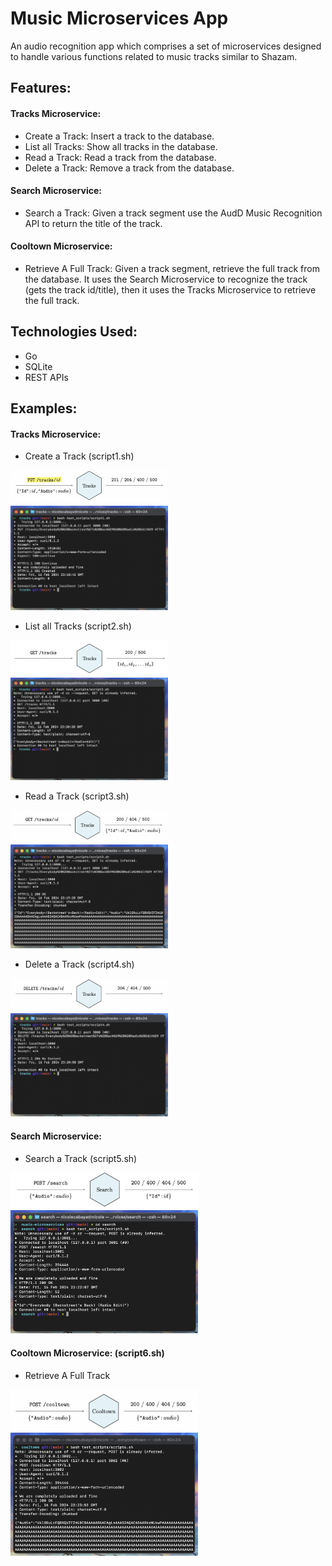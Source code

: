 # Music Microservices App

An audio recognition app which comprises a set of microservices designed to handle various functions related to music tracks similar to Shazam.

## Features:

#### Tracks Microservice:

- Create a Track: Insert a track to the database.
- List all Tracks: Show all tracks in the database.
- Read a Track: Read a track from the database.
- Delete a Track: Remove a track from the database.

#### Search Microservice:

- Search a Track: Given a track segment use the AudD Music Recognition API to return the title of the track.

#### Cooltown Microservice:

- Retrieve A Full Track: Given a track segment, retrieve the full track from the database. It uses the Search Microservice to recognize the track (gets the track id/title), then it uses the Tracks Microservice to retrieve the full track.

## Technologies Used:

- Go
- SQLite
- REST APIs

## Examples:

#### Tracks Microservice:

- Create a Track (script1.sh)
<div>
    <img src="https://github.com/nicole-cab/music-microservices/blob/main/screenshots/create_track_api.png?raw=true" width="50%">
    <br>
    <img src="https://github.com/nicole-cab/music-microservices/blob/main/screenshots/create_track.png?raw=true" width="50%">
</div>

- List all Tracks (script2.sh)
<div>
    <img src="https://github.com/nicole-cab/music-microservices/blob/main/screenshots/list_tracks_api.png?raw=true" width="50%">
    <br>
    <img src="https://github.com/nicole-cab/music-microservices/blob/main/screenshots/list_tracks.png?raw=true" width="50%">
</div>

- Read a Track (script3.sh)
<div>
    <img src="https://github.com/nicole-cab/music-microservices/blob/main/screenshots/read_track_api.png?raw=true" width="50%">
    <br>
    <img src="https://github.com/nicole-cab/music-microservices/blob/main/screenshots/read_track.png?raw=true" width="50%">
</div>

- Delete a Track (script4.sh)
<div>
    <img src="https://github.com/nicole-cab/music-microservices/blob/main/screenshots/delete_track_api.png?raw=true" width="50%">
    <br>
    <img src="https://github.com/nicole-cab/music-microservices/blob/main/screenshots/delete_track.png?raw=true" width="50%">
</div>

#### Search Microservice:

- Search a Track (script5.sh)
<div>
    <img src="https://github.com/nicole-cab/music-microservices/blob/main/screenshots/search_track_api.png?raw=true" width="300">
    <br>
    <img src="https://github.com/nicole-cab/music-microservices/blob/main/screenshots/search_track.png?raw=true" width="300">
</div>

#### Cooltown Microservice: (script6.sh)

- Retrieve A Full Track
<div>
    <img src="https://github.com/nicole-cab/music-microservices/blob/main/screenshots/recognize_track_api.png?raw=true" width="300">
    <br>
    <img src="https://github.com/nicole-cab/music-microservices/blob/main/screenshots/recognize_track.png?raw=true" width="300">
</div>
